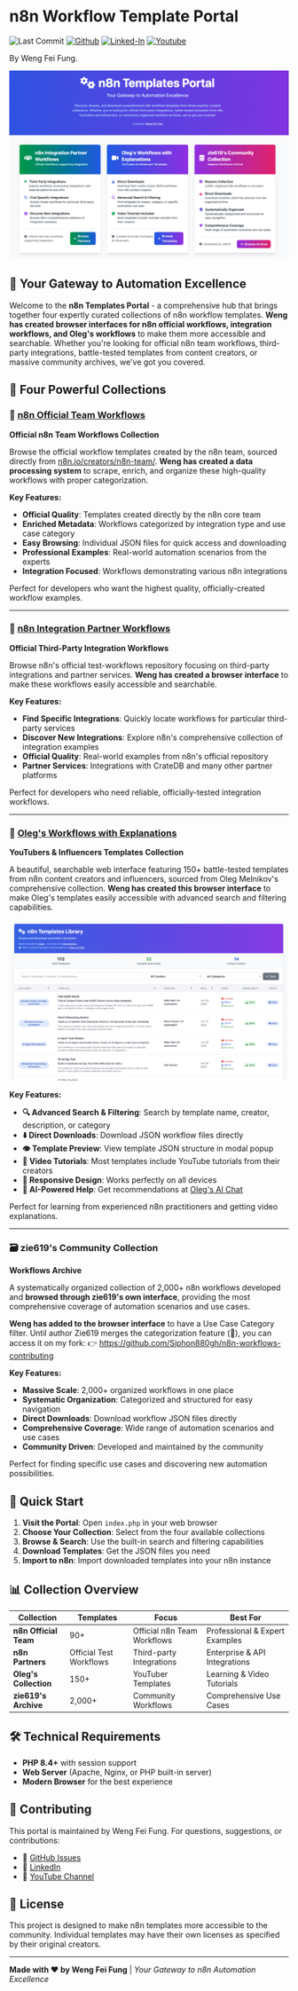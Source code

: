 # n8n Workflow Template Portal

![Last Commit](https://img.shields.io/github/last-commit/Siphon880gh/n8n-templates/main)
<a target="_blank" href="https://github.com/Siphon880gh" rel="nofollow"><img src="https://img.shields.io/badge/GitHub--blue?style=social&logo=GitHub" alt="Github" data-canonical-src="https://img.shields.io/badge/GitHub--blue?style=social&logo=GitHub" style="max-width:8.5ch;"></a>
<a target="_blank" href="https://www.linkedin.com/in/weng-fung/" rel="nofollow"><img src="https://img.shields.io/badge/LinkedIn-blue?style=flat&logo=linkedin&labelColor=blue" alt="Linked-In" data-canonical-src="https://img.shields.io/badge/LinkedIn-blue?style=flat&amp;logo=linkedin&amp;labelColor=blue" style="max-width:10ch;"></a>
<a target="_blank" href="https://www.youtube.com/@WayneTeachesCode/" rel="nofollow"><img src="https://img.shields.io/badge/Youtube-red?style=flat&logo=youtube&labelColor=red" alt="Youtube" data-canonical-src="https://img.shields.io/badge/Youtube-red?style=flat&amp;logo=youtube&amp;labelColor=red" style="max-width:10ch;"></a>

By Weng Fei Fung. 

![](docs/20250629010757.png)

## 🚀 Your Gateway to Automation Excellence

Welcome to the **n8n Templates Portal** - a comprehensive hub that brings together four expertly curated collections of n8n workflow templates. **Weng has created browser interfaces for n8n official workflows, integration workflows, and Oleg's workflows** to make them more accessible and searchable. Whether you're looking for official n8n team workflows, third-party integrations, battle-tested templates from content creators, or massive community archives, we've got you covered.

## 🌟 Four Powerful Collections

### 🏢 [n8n Official Team Workflows](n8n-official/)
**Official n8n Team Workflows Collection**

Browse the official workflow templates created by the n8n team, sourced directly from [n8n.io/creators/n8n-team/](https://n8n.io/creators/n8n-team/). **Weng has created a data processing system** to scrape, enrich, and organize these high-quality workflows with proper categorization.

**Key Features:**
- **Official Quality**: Templates created directly by the n8n core team
- **Enriched Metadata**: Workflows categorized by integration type and use case category
- **Easy Browsing**: Individual JSON files for quick access and downloading
- **Professional Examples**: Real-world automation scenarios from the experts
- **Integration Focused**: Workflows demonstrating various n8n integrations

Perfect for developers who want the highest quality, officially-created workflow examples.

---

### 🤝 [n8n Integration Partner Workflows](n8n-partners/)
**Official Third-Party Integration Workflows**

Browse n8n's official test-workflows repository focusing on third-party integrations and partner services. **Weng has created a browser interface** to make these workflows easily accessible and searchable.

**Key Features:**
- **Find Specific Integrations**: Quickly locate workflows for particular third-party services
- **Discover New Integrations**: Explore n8n's comprehensive collection of integration examples
- **Official Quality**: Real-world examples from n8n's official repository
- **Partner Services**: Integrations with CrateDB and many other partner platforms

Perfect for developers who need reliable, officially-tested integration workflows.

---

### 🎥 [Oleg's Workflows with Explanations](oleg-browser/)
**YouTubers & Influencers Templates Collection**

A beautiful, searchable web interface featuring 150+ battle-tested templates from n8n content creators and influencers, sourced from Oleg Melnikov's comprehensive collection. **Weng has created this browser interface** to make Oleg's templates easily accessible with advanced search and filtering capabilities.

![](oleg-browser/docs/20250625080429.png)

**Key Features:**
- **🔍 Advanced Search & Filtering**: Search by template name, creator, description, or category
- **⬇️ Direct Downloads**: Download JSON workflow files directly
- **👁️ Template Preview**: View template JSON structure in modal popup
- **🎥 Video Tutorials**: Most templates include YouTube tutorials from their creators
- **📱 Responsive Design**: Works perfectly on all devices
- **🤖 AI-Powered Help**: Get recommendations at [Oleg's AI Chat](https://olegfuns.app.n8n.cloud/webhook/cda21b26-b940-4b60-8afa-fd7b8281a96b/chat)

Perfect for learning from experienced n8n practitioners and getting video explanations.

---

### 🗃️ zie619's Community Collection
**Workflows Archive**

A systematically organized collection of 2,000+ n8n workflows developed and **browsed through zie619's own interface**, providing the most comprehensive coverage of automation scenarios and use cases.

**Weng has added to the browser interface** to have a Use Case Category filter. Until author Zie619 merges the categorization feature (🙏), you can access it on my fork:
👉 https://github.com/Siphon880gh/n8n-workflows-contributing

**Key Features:**
- **Massive Scale**: 2,000+ organized workflows in one place
- **Systematic Organization**: Categorized and structured for easy navigation
- **Direct Downloads**: Download workflow JSON files directly
- **Comprehensive Coverage**: Wide range of automation scenarios and use cases
- **Community Driven**: Developed and maintained by the community

Perfect for finding specific use cases and discovering new automation possibilities.

## 🎯 Quick Start

1. **Visit the Portal**: Open `index.php` in your web browser
2. **Choose Your Collection**: Select from the four available collections
3. **Browse & Search**: Use the built-in search and filtering capabilities
4. **Download Templates**: Get the JSON files you need
5. **Import to n8n**: Import downloaded templates into your n8n instance

## 📊 Collection Overview

| Collection | Templates | Focus | Best For |
|------------|-----------|-------|----------|
| **n8n Official Team** | 90+ | Official n8n Team Workflows | Professional & Expert Examples |
| **n8n Partners** | Official Test Workflows | Third-party Integrations | Enterprise & API Integrations |
| **Oleg's Collection** | 150+ | YouTuber Templates | Learning & Video Tutorials |
| **zie619's Archive** | 2,000+ | Community Workflows | Comprehensive Use Cases |

## 🛠️ Technical Requirements

- **PHP 8.4+** with session support
- **Web Server** (Apache, Nginx, or PHP built-in server)
- **Modern Browser** for the best experience

## 🤝 Contributing

This portal is maintained by Weng Fei Fung. For questions, suggestions, or contributions:
- 🐙 [GitHub Issues](https://github.com/Siphon880gh/n8n-templates/issues)
- 💼 [LinkedIn](https://www.linkedin.com/in/weng-fung/)
- 🎥 [YouTube Channel](https://www.youtube.com/@WayneTeachesCode/)

## 📄 License

This project is designed to make n8n templates more accessible to the community. Individual templates may have their own licenses as specified by their original creators.

---

**Made with ❤️ by Weng Fei Fung** | *Your Gateway to n8n Automation Excellence*